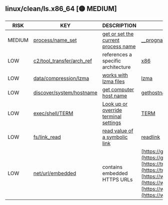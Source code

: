 ## linux/clean/ls.x86_64 [🟡 MEDIUM]

|  RISK  |                                                                KEY                                                                 |                                                      DESCRIPTION                                                      |                                                                                                                                                                           EVIDENCE                                                                                                                                                                           |
|--------|------------------------------------------------------------------------------------------------------------------------------------|-----------------------------------------------------------------------------------------------------------------------|--------------------------------------------------------------------------------------------------------------------------------------------------------------------------------------------------------------------------------------------------------------------------------------------------------------------------------------------------------------|
| MEDIUM | [process/name_set](https://github.com/chainguard-dev/malcontent/blob/main/rules/process/name-set.yara#__progname)                  | [get or set the current process name](https://stackoverflow.com/questions/273691/using-progname-instead-of-argv0)     | [__progname](https://github.com/search?q=__progname&type=code)                                                                                                                                                                                                                                                                                               |
| LOW    | [c2/tool_transfer/arch_ref](https://github.com/chainguard-dev/malcontent/blob/main/rules/c2/tool_transfer/arch_ref.yara#arch_ref)  | references a specific architecture                                                                                    | [x86](https://github.com/search?q=x86&type=code)                                                                                                                                                                                                                                                                                                             |
| LOW    | [data/compression/lzma](https://github.com/chainguard-dev/malcontent/blob/main/rules/data/compression/lzma.yara#lzma)              | [works with lzma files](https://en.wikipedia.org/wiki/Lempel%E2%80%93Ziv%E2%80%93Markov_chain_algorithm)              | [lzma](https://github.com/search?q=lzma&type=code)                                                                                                                                                                                                                                                                                                           |
| LOW    | [discover/system/hostname](https://github.com/chainguard-dev/malcontent/blob/main/rules/discover/system/hostname.yara#gethostname) | [get computer host name](https://man7.org/linux/man-pages/man2/sethostname.2.html)                                    | [gethostname](https://github.com/search?q=gethostname&type=code)                                                                                                                                                                                                                                                                                             |
| LOW    | [exec/shell/TERM](https://github.com/chainguard-dev/malcontent/blob/main/rules/exec/shell/TERM.yara#TERM)                          | [Look up or override terminal settings](https://www.gnu.org/software/gettext/manual/html_node/The-TERM-variable.html) | [TERM](https://github.com/search?q=TERM&type=code)                                                                                                                                                                                                                                                                                                           |
| LOW    | [fs/link_read](https://github.com/chainguard-dev/malcontent/blob/main/rules/fs/link-read.yara#readlink)                            | [read value of a symbolic link](https://man7.org/linux/man-pages/man2/readlink.2.html)                                | [readlink](https://github.com/search?q=readlink&type=code)                                                                                                                                                                                                                                                                                                   |
| LOW    | [net/url/embedded](https://github.com/chainguard-dev/malcontent/blob/main/rules/net/url/embedded.yara#https_url)                   | contains embedded HTTPS URLs                                                                                          | [https://gnu.org/licenses/gpl.html](https://gnu.org/licenses/gpl.html)<br>[https://translationproject.org/team/](https://translationproject.org/team/)<br>[https://wiki.xiph.org/MIME_Types_and_File_Extensions](https://wiki.xiph.org/MIME_Types_and_File_Extensions)<br>[https://www.gnu.org/software/coreutils/](https://www.gnu.org/software/coreutils/) |

